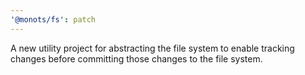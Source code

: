 ```yaml
---
'@monots/fs': patch
---
```


A new utility project for abstracting the file system to enable tracking changes before committing those changes to the file system.
